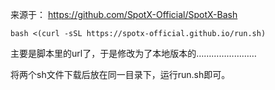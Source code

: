 来源于：
https://github.com/SpotX-Official/SpotX-Bash
```
bash <(curl -sSL https://spotx-official.github.io/run.sh)
```
主要是脚本里的url了，于是修改为了本地版本的……………………

将两个sh文件下载后放在同一目录下，运行run.sh即可。

